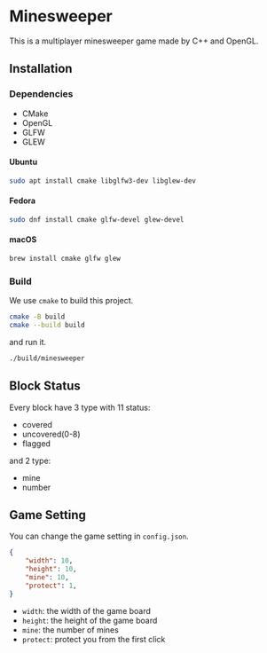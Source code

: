 # Minesweeper

This is a multiplayer minesweeper game made by C++ and OpenGL.

## Installation

### Dependencies

- CMake
- OpenGL
- GLFW
- GLEW

#### Ubuntu

```bash
sudo apt install cmake libglfw3-dev libglew-dev
```

#### Fedora

```bash
sudo dnf install cmake glfw-devel glew-devel
```

#### macOS

```bash
brew install cmake glfw glew
```

### Build

We use `cmake` to build this project.

```bash
cmake -B build
cmake --build build
```

and run it.

```bash
./build/minesweeper
```

## Block Status

Every block have 3 type with 11 status:

- covered
- uncovered(0-8)
- flagged

and 2 type:

- mine
- number

## Game Setting

You can change the game setting in `config.json`.

```json
{
    "width": 10,
    "height": 10,
    "mine": 10,
    "protect": 1,
}
```

- `width`: the width of the game board
- `height`: the height of the game board
- `mine`: the number of mines
- `protect`: protect you from the first click
